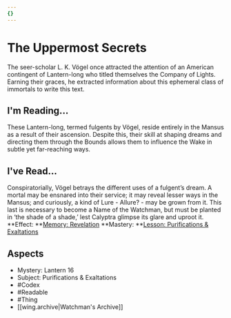 ```yaml
---
{}
---
```

# The Uppermost Secrets
The seer-scholar L. K. Vögel once attracted the attention of an American contingent of Lantern-long who titled themselves the Company of Lights. Earning their graces, he extracted information about this ephemeral class of immortals to write this text.
## I'm Reading...
These Lantern-long, termed fulgents by Vögel, reside entirely in the Mansus as a result of their ascension. Despite this, their skill at shaping dreams and directing them through the Bounds allows them to influence the Wake in subtle yet far-reaching ways.
## I've Read...
Conspiratorially, Vögel betrays the different uses of a fulgent’s dream. A mortal may be ensnared into their service; it may reveal lesser ways in the Mansus; and curiously, a kind of Lure - Allure? - may be grown from it. This last is necessary to become a Name of the Watchman, but must be planted in ‘the shade of a shade,’ lest Calyptra glimpse its glare and uproot it.
**Effect: **[Memory: Revelation](https://uadaf.theevilroot.xyz/rowenarium/element/mem.revelation)
**Mastery: **[Lesson: Purifications & Exaltations](https://uadaf.theevilroot.xyz/rowenarium/element/x.purifications.exaltations)
## Aspects
- Mystery: Lantern 16
- Subject: Purifications & Exaltations
- #Codex
- #Readable
- #Thing
- [[wing.archive|Watchman's Archive]]